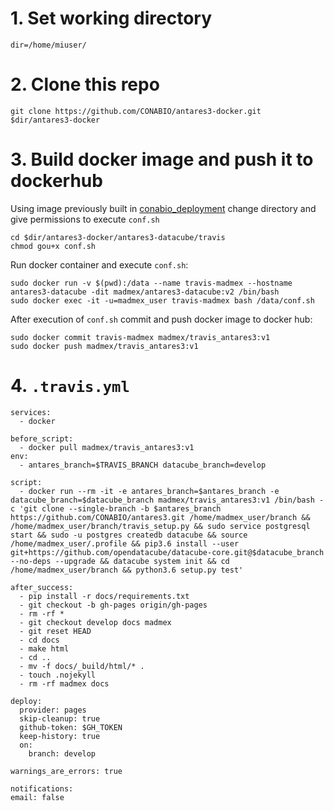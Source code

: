 # 1. Set working directory

```
dir=/home/miuser/
```
# 2. Clone this repo

```
git clone https://github.com/CONABIO/antares3-docker.git $dir/antares3-docker
````

# 3. Build docker image and push it to dockerhub

Using image previously built in [conabio_deployment](https://github.com/CONABIO/antares3-docker/tree/master/antares3-datacube/conabio_deployment#persist-docker-images) change directory and give permissions to execute `conf.sh`

```
cd $dir/antares3-docker/antares3-datacube/travis
chmod gou+x conf.sh
```

Run docker container and execute `conf.sh`:

```
sudo docker run -v $(pwd):/data --name travis-madmex --hostname antares3-datacube -dit madmex/antares3-datacube:v2 /bin/bash
sudo docker exec -it -u=madmex_user travis-madmex bash /data/conf.sh
```

After execution of `conf.sh` commit and push docker image to docker hub:

```
sudo docker commit travis-madmex madmex/travis_antares3:v1
sudo docker push madmex/travis_antares3:v1
```

# 4. `.travis.yml`

```
services:
  - docker

before_script:
  - docker pull madmex/travis_antares3:v1
env:
  - antares_branch=$TRAVIS_BRANCH datacube_branch=develop
  
script:
  - docker run --rm -it -e antares_branch=$antares_branch -e datacube_branch=$datacube_branch madmex/travis_antares3:v1 /bin/bash -c 'git clone --single-branch -b $antares_branch https://github.com/CONABIO/antares3.git /home/madmex_user/branch && /home/madmex_user/branch/travis_setup.py && sudo service postgresql start && sudo -u postgres createdb datacube && source /home/madmex_user/.profile && pip3.6 install --user git+https://github.com/opendatacube/datacube-core.git@$datacube_branch --no-deps --upgrade && datacube system init && cd /home/madmex_user/branch && python3.6 setup.py test' 

after_success:
  - pip install -r docs/requirements.txt 
  - git checkout -b gh-pages origin/gh-pages
  - rm -rf *
  - git checkout develop docs madmex
  - git reset HEAD
  - cd docs
  - make html
  - cd ..
  - mv -f docs/_build/html/* .
  - touch .nojekyll
  - rm -rf madmex docs

deploy:
  provider: pages
  skip-cleanup: true
  github-token: $GH_TOKEN
  keep-history: true
  on:
    branch: develop

warnings_are_errors: true

notifications:
email: false
```

